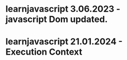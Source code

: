 # learnjavascript 3.06.2023 - javascript Dom updated.
# learnjavascript 21.01.2024 - Execution Context 
